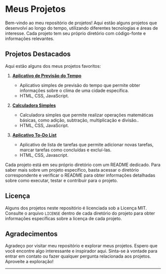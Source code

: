 # Meus Projetos

Bem-vindo ao meu repositório de projetos! Aqui estão alguns projetos que desenvolvi ao longo do tempo, utilizando diferentes tecnologias e áreas de interesse. Cada projeto tem seu próprio diretório com código-fonte e informações relevantes.

## Projetos Destacados

Aqui estão alguns dos meus projetos favoritos:

1. [**Aplicativo de Previsão do Tempo**](https://github.com/JoaovLara/my-projects-joao-lara/tree/main/weather)
   - Aplicativo simples de previsão do tempo que permite obter informações sobre o clima de uma cidade específica.
   - HTML, CSS, JavaScript.

2. [**Calculadora Simples**](link_para_o_repositório)
   - Calculadora simples que permite realizar operações matemáticas básicas, como adição, subtração, multiplicação e divisão..
   - HTML, CSS, JavaScript.

3. [**Aplicativo To-Do List**](https://github.com/JoaovLara/my-projects-joao-lara/tree/main/To%20Do%20List)
   - Aplicativo de lista de tarefas que permite adicionar novas tarefas, marcar tarefas como concluídas e excluí-las.
   - HTML, CSS, Javascript.
  
Cada projeto está em seu próprio diretório com um README dedicado. Para saber mais sobre um projeto específico, basta acessar o diretório correspondente e verificar o README para obter informações detalhadas sobre como executar, testar e contribuir para o projeto.

## Licença

Alguns dos projetos neste repositório é licenciada sob a Licença MIT. Consulte o arquivo `LICENSE` dentro de cada diretório do projeto para obter informações específicas sobre a licença de cada projeto.

## Agradecimentos

Agradeço por visitar meu repositório e explorar meus projetos. Espero que você encontre algo interessante e inspirador aqui. Sinta-se à vontade para entrar em contato ou fazer qualquer pergunta relacionada aos projetos. Aproveite a exploração!

---
